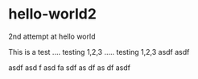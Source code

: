 hello-world2
============

2nd attempt at hello world

This is a test .... testing 1,2,3 ..... testing 1,2,3 asdf asdf

asdf
 asd
 f asd
 fa
  sdf
  as
  df
  as
  df
  asdf
